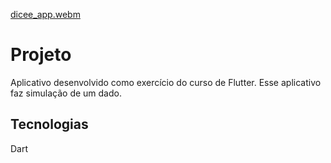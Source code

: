 
[dicee_app.webm](https://user-images.githubusercontent.com/116374093/203176609-568c70c9-2295-4317-a357-2214b8741f01.webm)


# Projeto 

Aplicativo desenvolvido como exercício do curso de Flutter. Esse aplicativo faz simulação de um dado.

## Tecnologias

Dart

